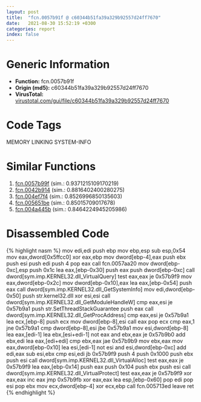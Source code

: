 ```yaml
---
layout: post
title:  "fcn.0057b91f @ c60344b51fa39a329b92557d24ff7670"
date:   2021-08-30 15:52:19 +0300
categories: report
index: false
---
```


# Generic Information
- **Function:** fcn.0057b91f
- **Origin (md5):** c60344b51fa39a329b92557d24ff7670
- **VirusTotal:** [virustotal.com/gui/file/c60344b51fa39a329b92557d24ff7670][virustotal_ref]

# Code Tags
<span class="tag" id="MEMORY">MEMORY</span>
<span class="tag" id="LINKING">LINKING</span>
<span class="tag" id="SYSTEM-INFO">SYSTEM-INFO</span>


# Similar Functions

1. [fcn.0057b99f][similar_1_ref] (sim.: 0.9371215109170219)
2. [fcn.0042b914][similar_2_ref] (sim.: 0.8816402400280275)
3. [fcn.004ef7f4][similar_3_ref] (sim.: 0.8526996850135603)
4. [fcn.005651be][similar_4_ref] (sim.: 0.85015709017678)
5. [fcn.004a445b][similar_5_ref] (sim.: 0.8464224945205986)


# Disassembled Code

{% highlight nasm %}
mov edi,edi
push ebp
mov ebp,esp
sub esp,0x54
mov eax,dword[0x5ffcc0]
xor eax,ebp
mov dword[ebp-4],eax
push ebx
push esi
push edi
push 4
pop eax
call fcn.0057aa20
mov dword[ebp-0xc],esp
push 0x1c
lea eax,[ebp-0x30]
push eax
push dword[ebp-0xc]
call dword[sym.imp.KERNEL32.dll_VirtualQuery]
test eax,eax
je 0x57b9f9
mov eax,dword[ebp-0x2c]
mov dword[ebp-0x10],eax
lea eax,[ebp-0x54]
push eax
call dword[sym.imp.KERNEL32.dll_GetSystemInfo]
mov edi,dword[ebp-0x50]
push str.kernel32.dll
xor esi,esi
call dword[sym.imp.KERNEL32.dll_GetModuleHandleW]
cmp eax,esi
je 0x57b9a1
push str.SetThreadStackGuarantee
push eax
call dword[sym.imp.KERNEL32.dll_GetProcAddress]
cmp eax,esi
je 0x57b9a1
lea ecx,[ebp-8]
push ecx
mov dword[ebp-8],esi
call eax
pop ecx
cmp eax,1
jne 0x57b9a1
cmp dword[ebp-8],esi
jbe 0x57b9a1
mov esi,dword[ebp-8]
lea eax,[edi-1]
lea ebx,[esi+edi-1]
not eax
and ebx,eax
je 0x57b9b0
add ebx,edi
lea eax,[edi+edi]
cmp ebx,eax
jae 0x57b9b9
mov ebx,eax
mov eax,dword[ebp-0x10]
lea esi,[edi-1]
not esi
and esi,dword[ebp-0xc]
add edi,eax
sub esi,ebx
cmp esi,edi
jb 0x57b9f9
push 4
push 0x1000
push ebx
push esi
call dword[sym.imp.KERNEL32.dll_VirtualAlloc]
test eax,eax
je 0x57b9f9
lea eax,[ebp-0x14]
push eax
push 0x104
push ebx
push esi
call dword[sym.imp.KERNEL32.dll_VirtualProtect]
test eax,eax
je 0x57b9f9
xor eax,eax
inc eax
jmp 0x57b9fb
xor eax,eax
lea esp,[ebp-0x60]
pop edi
pop esi
pop ebx
mov ecx,dword[ebp-4]
xor ecx,ebp
call fcn.005713ed
leave 
ret 
{% endhighlight %}


[similar_1_ref]: /report/fcn.0057b99f@14b20b07906a36e23f2230c8042160f2
[similar_2_ref]: /report/fcn.0042b914@a1c6b07868a0eea8f4ee5a872aa71909
[similar_3_ref]: /report/fcn.004ef7f4@1160595edb203a63cb2ca3ce2ff04f47
[similar_4_ref]: /report/fcn.005651be@9c2b894b84f59672d8be2e984066f76f
[similar_5_ref]: /report/fcn.004a445b@3b2d901eaca41ce14deca6a48c0c801a
[virustotal_ref]: https://www.virustotal.com/gui/file/c60344b51fa39a329b92557d24ff7670